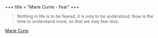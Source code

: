 +++
title = "Marie Currie - Fear"
+++
> Nothing in life is to be feared, it is only to be understood. Now is the time to understand more, so that we may fear less.

[Marie Curie](https://en.wikipedia.org/wiki/Marie_Curie)

